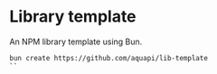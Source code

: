 # Library template

An NPM library template using Bun.

```sh
bun create https://github.com/aquapi/lib-template
``
